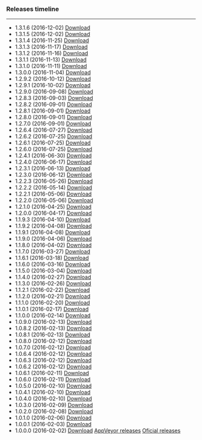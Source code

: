 ### Releases timeline

---
- 1.3.1.6 (2016-12-02) [Download](https://github.com/uEssentials/uEssentials/releases/tag/1.3.1.6)
- 1.3.1.5 (2016-12-02) [Download](https://github.com/uEssentials/uEssentials/releases/tag/1.3.1.5)
- 1.3.1.4 (2016-11-25) [Download](https://github.com/uEssentials/uEssentials/releases/tag/1.3.1.4)
- 1.3.1.3 (2016-11-17) [Download](https://github.com/uEssentials/uEssentials/releases/tag/1.3.1.3)
- 1.3.1.2 (2016-11-16) [Download](https://github.com/uEssentials/uEssentials/releases/tag/1.3.1.2)
- 1.3.1.1 (2016-11-13) [Download](https://github.com/uEssentials/uEssentials/releases/tag/1.3.1.1)
- 1.3.1.0 (2016-11-11) [Download](https://github.com/uEssentials/uEssentials/releases/tag/1.3.1.0)
- 1.3.0.0 (2016-11-04) [Download](https://github.com/uEssentials/uEssentials/releases/tag/1.3.0.0)
- 1.2.9.2 (2016-10-12) [Download](https://github.com/uEssentials/uEssentials/releases/tag/1.2.9.2)
- 1.2.9.1 (2016-10-02) [Download](https://github.com/uEssentials/uEssentials/releases/tag/1.2.9.1)
- 1.2.9.0 (2016-09-08) [Download](https://github.com/uEssentials/uEssentials/releases/tag/1.2.9.0)
- 1.2.8.3 (2016-09-03) [Download](https://github.com/uEssentials/uEssentials/releases/tag/1.2.8.3)
- 1.2.8.2 (2016-09-01) [Download](https://github.com/uEssentials/uEssentials/releases/tag/1.2.8.2)
- 1.2.8.1 (2016-09-01) [Download](https://github.com/uEssentials/uEssentials/releases/tag/1.2.8.1)
- 1.2.8.0 (2016-09-01) [Download](https://github.com/uEssentials/uEssentials/releases/tag/1.2.8.0)
- 1.2.7.0 (2016-09-01) [Download](https://github.com/uEssentials/uEssentials/releases/tag/1.2.7.0)
- 1.2.6.4 (2016-07-27) [Download](https://github.com/uEssentials/uEssentials/releases/tag/1.2.6.4)
- 1.2.6.2 (2016-07-25) [Download](https://github.com/uEssentials/uEssentials/releases/tag/1.2.6.2)
- 1.2.6.1 (2016-07-25) [Download](https://github.com/uEssentials/uEssentials/releases/tag/1.2.6.1)
- 1.2.6.0 (2016-07-25) [Download](https://github.com/uEssentials/uEssentials/releases/tag/1.2.6.0)
- 1.2.4.1 (2016-06-30) [Download](https://github.com/uEssentials/uEssentials/releases/tag/1.2.4.1)
- 1.2.4.0 (2016-06-17) [Download](https://github.com/uEssentials/uEssentials/releases/tag/1.2.4.0)
- 1.2.3.1 (2016-06-13) [Download](https://github.com/uEssentials/uEssentials/releases/tag/1.2.3.1)
- 1.2.3.0 (2016-06-12) [Download](https://github.com/uEssentials/uEssentials/releases/tag/1.2.3.0)
- 1.2.2.3 (2016-05-26) [Download](https://github.com/uEssentials/uEssentials/releases/tag/1.2.2.3)
- 1.2.2.2 (2016-05-14) [Download](https://github.com/uEssentials/uEssentials/releases/tag/1.2.2.2)
- 1.2.2.1 (2016-05-06) [Download](https://github.com/uEssentials/uEssentials/releases/tag/1.2.2.1)
- 1.2.2.0 (2016-05-06) [Download](https://github.com/uEssentials/uEssentials/releases/tag/1.2.2.0)
- 1.2.1.0 (2016-04-25) [Download](https://github.com/uEssentials/uEssentials/releases/tag/1.2.1.0)
- 1.2.0.0 (2016-04-17) [Download](https://github.com/uEssentials/uEssentials/releases/tag/1.2.0.0)
- 1.1.9.3 (2016-04-10) [Download](https://github.com/uEssentials/uEssentials/releases/tag/1.1.9.3)
- 1.1.9.2 (2016-04-08) [Download](https://github.com/uEssentials/uEssentials/releases/tag/1.1.9.2)
- 1.1.9.1 (2016-04-08) [Download](https://github.com/uEssentials/uEssentials/releases/tag/1.1.9.1)
- 1.1.9.0 (2016-04-06) [Download](https://github.com/uEssentials/uEssentials/releases/tag/1.1.9.0)
- 1.1.8.0 (2016-04-02) [Download](https://github.com/uEssentials/uEssentials/releases/tag/1.1.8.0)
- 1.1.7.0 (2016-03-27) [Download](https://github.com/uEssentials/uEssentials/releases/tag/1.1.7.0)
- 1.1.6.1 (2016-03-18) [Download](https://github.com/uEssentials/uEssentials/releases/tag/1.1.6.1)
- 1.1.6.0 (2016-03-16) [Download](https://github.com/uEssentials/uEssentials/releases/tag/1.1.6.0)
- 1.1.5.0 (2016-03-04) [Download](https://github.com/uEssentials/uEssentials/releases/tag/1.1.5.0)
- 1.1.4.0 (2016-02-27) [Download](https://github.com/uEssentials/uEssentials/releases/tag/1.1.4.0)
- 1.1.3.0 (2016-02-26) [Download](https://github.com/uEssentials/uEssentials/releases/tag/1.1.3.0)
- 1.1.2.1 (2016-02-22) [Download](https://github.com/uEssentials/uEssentials/releases/tag/1.1.2.1)
- 1.1.2.0 (2016-02-21) [Download](https://github.com/uEssentials/uEssentials/releases/tag/1.1.2.0)
- 1.1.1.0 (2016-02-20) [Download](https://github.com/uEssentials/uEssentials/releases/tag/1.1.1.0)
- 1.1.0.1 (2016-02-17) [Download](https://github.com/uEssentials/uEssentials/releases/tag/1.1.0.1)
- 1.1.0.0 (2016-02-14) [Download](https://github.com/uEssentials/uEssentials/releases/tag/1.1.0.0)
- 1.0.9.0 (2016-02-13) [Download](https://github.com/uEssentials/uEssentials/releases/tag/1.0.9.0)
- 1.0.8.2 (2016-02-13) [Download](https://github.com/uEssentials/uEssentials/releases/tag/1.0.8.2)
- 1.0.8.1 (2016-02-13) [Download](https://github.com/uEssentials/uEssentials/releases/tag/1.0.8.1)
- 1.0.8.0 (2016-02-12) [Download](https://github.com/uEssentials/uEssentials/releases/tag/1.0.8.0)
- 1.0.7.0 (2016-02-12) [Download](https://github.com/uEssentials/uEssentials/releases/tag/1.0.7.0)
- 1.0.6.4 (2016-02-12) [Download](https://github.com/uEssentials/uEssentials/releases/tag/1.0.6.4)
- 1.0.6.3 (2016-02-12) [Download](https://github.com/uEssentials/uEssentials/releases/tag/1.0.6.3)
- 1.0.6.2 (2016-02-12) [Download](https://github.com/uEssentials/uEssentials/releases/tag/1.0.6.2)
- 1.0.6.1 (2016-02-11) [Download](https://github.com/uEssentials/uEssentials/releases/tag/1.0.6.1)
- 1.0.6.0 (2016-02-11) [Download](https://github.com/uEssentials/uEssentials/releases/tag/1.0.6.0)
- 1.0.5.0 (2016-02-10) [Download](https://github.com/uEssentials/uEssentials/releases/tag/1.0.5.0)
- 1.0.4.1 (2016-02-10) [Download](https://github.com/uEssentials/uEssentials/releases/tag/1.0.4.1)
- 1.0.4.0 (2016-02-10) [Download](https://github.com/uEssentials/uEssentials/releases/tag/1.0.4.0)
- 1.0.3.0 (2016-02-09) [Download](https://github.com/uEssentials/uEssentials/releases/tag/1.0.3.0)
- 1.0.2.0 (2016-02-08) [Download](https://github.com/uEssentials/uEssentials/releases/tag/1.0.2.0)
- 1.0.1.0 (2016-02-06) [Download](https://github.com/uEssentials/uEssentials/releases/tag/1.0.1.0)
- 1.0.0.1 (2016-02-03) [Download](https://github.com/uEssentials/uEssentials/releases/tag/1.0.0.1)
- 1.0.0.0 (2016-02-02) [Download](https://github.com/uEssentials/uEssentials/releases/tag/1.0.0.0)
 [AppVeyor releases](https://github.com/uEssentials/Builds/releases) [Oficial releases](https://github.com/uEssentials/uEssentials/releases)